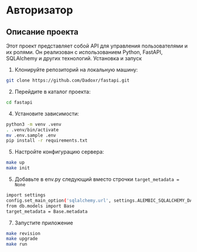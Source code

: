 # Авторизатор
## Описание проекта

Этот проект представляет собой API для управления пользователями и их ролями. Он реализован с использованием Python, FastAPI, SQLAlchemy и других технологий.
Установка и запуск

1) Клонируйте репозиторий на локальную машину:

```bash
git clone https://github.com/Dadoxr/fastapi.git
```
2) Перейдите в каталог проекта:

```bash
cd fastapi
```
4) Установите зависимости:

```bash
python3 -m venv .venv
. .venv/bin/activate
mv .env.sample .env
pip install -r requirements.txt
```

5) Настройте конфигурацию сервера:

```bash
make up
make init
```
5) Добавьте в env.py следующий вместо строчки `target_metadata = None`

```bash
import settings
config.set_main_option('sqlalchemy.url', settings.ALEMBIC_SQLALCHEMY_DATABASE_URL)
from db.models import Base
target_metadata = Base.metadata
```

7) Запустите приложение
```bash
make revision
make upgrade
make run
```

